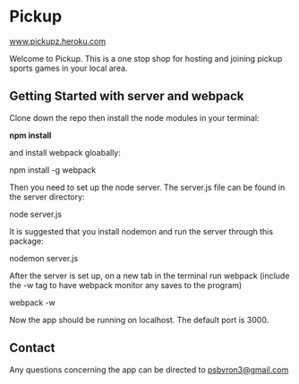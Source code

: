 # Pickup

www.pickupz.heroku.com

Welcome to Pickup. This is a one stop shop for hosting and joining pickup sports games in your local area.

## Getting Started with server and webpack ##

Clone down the repo then install the node modules in your terminal:

<strong>npm install</strong>


and install webpack gloabally:

npm install -g webpack


Then you need to set up the node server. The server.js file can be found in the server directory:

node server.js


It is suggested that you install nodemon and run the server through this package:

nodemon server.js

After the server is set up, on a new tab in the terminal run webpack (include the -w tag to have webpack monitor any saves to the program)


webpack -w


Now the app should be running on localhost. The default port is 3000.


## Contact ##

Any questions concerning the app can be directed to psbyron3@gmail.com

